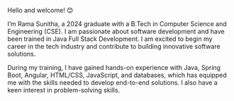 Hello and welcome! 😊

I’m Rama Sunitha, a 2024 graduate with a B.Tech in Computer Science and Engineering (CSE). I am passionate about software development and have been trained in Java Full Stack Development. I am excited to begin my career in the tech industry and contribute to building innovative software solutions.

During my training, I have gained hands-on experience with Java, Spring Boot, Angular, HTML/CSS, JavaScript, and databases, which has equipped me with the skills needed to develop end-to-end solutions. I also have a keen interest in problem-solving skills.

